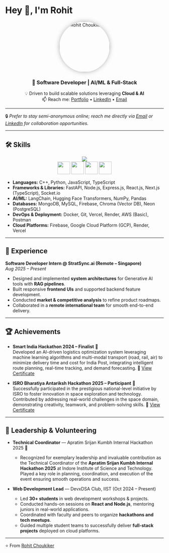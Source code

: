 # Hey 👋, I'm Rohit  

<p align="center">
  <img src="https://www.rohitchoukiker.me/circle_profile.png" alt="Rohit Choukiker" width="160" style="border-radius:50%; box-shadow: 0px 0px 15px rgba(0,0,0,0.3);" />
</p>

<h3 align="center">
🚀 <b>Software Developer | AI/ML & Full-Stack</b>  
</h3>

<p align="center">
💡 Driven to build scalable solutions leveraging <b>Cloud & AI</b> <br/>
📫 Reach me: 
<a href="https://www.rohitchoukiker.me/">Portfolio</a> • 
<a href="https://www.linkedin.com/in/rohit-choukiker">LinkedIn</a> • 
<a href="mailto:airohit@protonmail.com">Email</a>
</p>

---

 🔒 *Prefer to stay semi-anonymous online; reach me directly via [Email](mailto:airohit@protonmail.com) or [LinkedIn](https://www.linkedin.com/in/rohit-choukiker) for collaboration opportunities.*

---

## 🛠️ Skills  

<p align="center">
  <img src="https://skillicons.dev/icons?i=python,react,next,nodejs,express,fastapi,mongodb,mysql,firebase,postgres,docker,postman,gcp" />
  <br/>
  <img src="https://img.shields.io/badge/LangChain-black?logo=chainlink&logoColor=white" height="40"/>
  <img src="https://img.shields.io/badge/Chroma-VectorDB-green" height="40"/>
  <img src="https://img.shields.io/badge/Neon-Postgres-blue" height="40"/>
  <img src="https://img.shields.io/badge/Render-%2300C7B7.svg?logo=render&logoColor=white" height="40"/>
</p>


- **Languages:** C++, Python, JavaScript, TypeScript  
- **Frameworks & Libraries:** FastAPI, Node.js, Express.js, React.js, Next.js (TypeScript), Socket.io  
- **AI/ML:** LangChain, Hugging Face Transformers, NumPy, Pandas  
- **Databases:** MongoDB, MySQL, Firebase, Chroma (Vector DB), Neon (PostgreSQL)  
- **DevOps & Deployment:** Docker, Git, Vercel, Render, AWS (Basic), Postman  
- **Cloud Platforms:** Firebase, Google Cloud Platform (GCP), Render, Vercel  

---

## 💼 Experience  

**Software Developer Intern @ StratSync.ai (Remote – Singapore)**  
*Aug 2025 – Present*  
- Designed and implemented **system architectures** for Generative AI tools with **RAG pipelines**.  
- Built responsive **frontend UIs** and supported backend feature development.  
- Conducted **market & competitive analysis** to refine product roadmaps.  
- Collaborated in a **remote international team** for smooth end-to-end delivery.  

---
## 🏆 Achievements  

- **Smart India Hackathon 2024 – Finalist** 🏅  
  Developed an AI-driven logistics optimization system leveraging machine learning algorithms and multi-modal transport (road, rail, air) to minimize delivery   time and cost for India Post, integrating intelligent route planning, real-time tracking, and demand forecasting.
 🔗 [View Certificate](https://alumniapi.mic.gov.in/api/certificatess/14878/62725)


- **ISRO Bharatiya Antariksh Hackathon 2025 – Participant** 🚀  
  Successfully participated in the prestigious national-level initiative by ISRO to foster innovation in space exploration and technology.  
  Contributed by addressing real-world challenges in the space domain, demonstrating creativity, teamwork, and problem-solving skills. 🔗 [View Certificate](https://certificate.hack2skill.com/user/isrobah25/2025H2S06BAH25-P27640)
---

## 🌟 Leadership & Volunteering  

- **Technical Coordinator** — Apratim Srijan Kumbh Internal Hackathon 2025 🎯  

   - Recognized for exemplary leadership and invaluable contribution as the Technical Coordinator of the **Apratim Srijan Kumbh Internal Hackathon 2025** at Indore Institute of Science and Technology. Played a key role in planning, coordination, and execution of the event ensuring smooth operations and success.

- **Web Development Lead** — DevxDSA Club, IIST (Oct 2024 – Present)  
  - Led **30+ students** in web development workshops & projects.  
  - Conducted hands-on sessions on **React and Node.js**, mentoring juniors in real-world applications.  
  - Coordinated with faculty and peers to organize **hackathons and tech meetups**.  
  - Guided multiple student teams to successfully deliver **full-stack projects** deployed on cloud platforms.  

---

<p align="left">⭐️ From <a href="https://github.com/RohitChoukiker">Rohit Choukiker</a></p>
